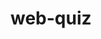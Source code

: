 # web-quiz

<!-- User Story -->
<!-- AS A coding boot camp student -->
<!-- I WANT to take a timed quiz on JavaScript fundamentals that stores high scores -->
<!-- SO THAT I can gauge my progress compared to my peers -->

<!-- Acceptance Criteria -->
<!-- GIVEN I am taking a code quiz -->
<!-- WHEN I click the start button -->
<!-- THEN a timer starts and I am presented with a question -->
<!-- WHEN I answer a question -->
<!-- THEN I am presented with another question -->
<!-- WHEN I answer a question incorrectly -->
<!-- THEN time is subtracted from the clock -->
<!-- WHEN all questions are answered or the timer reaches 0 -->
<!-- THEN the game is over -->
<!-- WHEN the game is over -->
<!-- THEN I can save my initials and score -->
